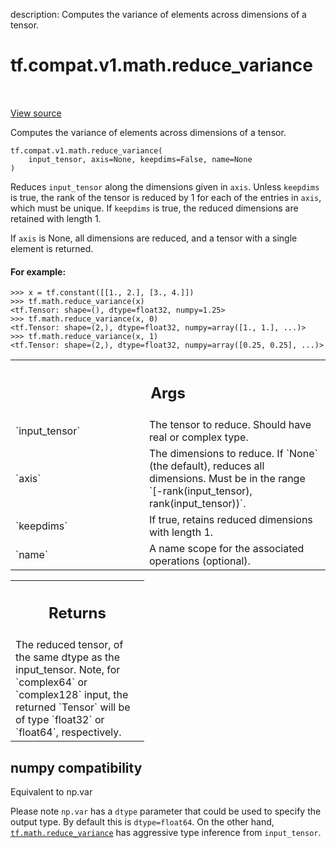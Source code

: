 description: Computes the variance of elements across dimensions of a tensor.

<div itemscope itemtype="http://developers.google.com/ReferenceObject">
<meta itemprop="name" content="tf.compat.v1.math.reduce_variance" />
<meta itemprop="path" content="Stable" />
</div>

# tf.compat.v1.math.reduce_variance

<!-- Insert buttons and diff -->

<table class="tfo-notebook-buttons tfo-api nocontent" align="left">

</table>

<a target="_blank" class="external" href="/code/stable/tensorflow/python/ops/math_ops.py">View source</a>



Computes the variance of elements across dimensions of a tensor.


<pre class="devsite-click-to-copy prettyprint lang-py tfo-signature-link">
<code>tf.compat.v1.math.reduce_variance(
    input_tensor, axis=None, keepdims=False, name=None
)
</code></pre>



<!-- Placeholder for "Used in" -->

Reduces `input_tensor` along the dimensions given in `axis`.
Unless `keepdims` is true, the rank of the tensor is reduced by 1 for each
of the entries in `axis`, which must be unique. If `keepdims` is true, the
reduced dimensions are retained with length 1.

If `axis` is None, all dimensions are reduced, and a
tensor with a single element is returned.

#### For example:



```
>>> x = tf.constant([[1., 2.], [3., 4.]])
>>> tf.math.reduce_variance(x)
<tf.Tensor: shape=(), dtype=float32, numpy=1.25>
>>> tf.math.reduce_variance(x, 0)
<tf.Tensor: shape=(2,), dtype=float32, numpy=array([1., 1.], ...)>
>>> tf.math.reduce_variance(x, 1)
<tf.Tensor: shape=(2,), dtype=float32, numpy=array([0.25, 0.25], ...)>
```

<!-- Tabular view -->
 <table class="responsive fixed orange">
<colgroup><col width="214px"><col></colgroup>
<tr><th colspan="2"><h2 class="add-link">Args</h2></th></tr>

<tr>
<td>
`input_tensor`<a id="input_tensor"></a>
</td>
<td>
The tensor to reduce. Should have real or complex type.
</td>
</tr><tr>
<td>
`axis`<a id="axis"></a>
</td>
<td>
The dimensions to reduce. If `None` (the default), reduces all
dimensions. Must be in the range `[-rank(input_tensor),
rank(input_tensor))`.
</td>
</tr><tr>
<td>
`keepdims`<a id="keepdims"></a>
</td>
<td>
If true, retains reduced dimensions with length 1.
</td>
</tr><tr>
<td>
`name`<a id="name"></a>
</td>
<td>
A name scope for the associated operations (optional).
</td>
</tr>
</table>



<!-- Tabular view -->
 <table class="responsive fixed orange">
<colgroup><col width="214px"><col></colgroup>
<tr><th colspan="2"><h2 class="add-link">Returns</h2></th></tr>
<tr class="alt">
<td colspan="2">
The reduced tensor, of the same dtype as the input_tensor. Note,  for
`complex64` or `complex128` input, the returned `Tensor` will be of type
`float32` or `float64`, respectively.
</td>
</tr>

</table>




 <section><devsite-expandable expanded>
 <h2 class="showalways">numpy compatibility</h2>

Equivalent to np.var

Please note `np.var` has a `dtype` parameter that could be used to specify the
output type. By default this is `dtype=float64`. On the other hand,
<a href="../../../../tf/math/reduce_variance.md"><code>tf.math.reduce_variance</code></a> has aggressive type inference from `input_tensor`.

 </devsite-expandable></section>

